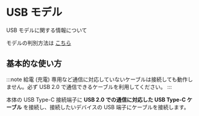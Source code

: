 # USB モデル

USB モデルに関する情報について

モデルの判別方法は [こちら](/docs/intro)

## 基本的な使い方

:::note
給電 (充電) 専用など通信に対応していないケーブルは接続しても動作しません。必ず USB 2.0 で通信できるケーブルを利用してください。
:::

本体の USB Type-C 接続端子に **USB 2.0 での通信に対応した USB Type-C ケーブル** を接続し、接続したいデバイスの USB 端子にケーブルを接続します。
